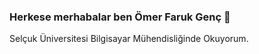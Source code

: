 ### Herkese merhabalar ben Ömer Faruk Genç 👋
Selçuk Üniversitesi Bilgisayar Mühendisliğinde Okuyorum.
<!--
**Omerfarukgenc235/Omerfarukgenc235** is a ✨ _special_ ✨ repository because its `README.md` (this file) appears on your GitHub profile.



![ordek](https://user-images.githubusercontent.com/81268272/190698303-28393cfa-e745-4c30-922a-b47d8e6d4d76.gif)




Here are some ideas to get you started:

- 🔭 I’m currently working on ...
- 🌱 I’m currently learning ...
- 👯 I’m looking to collaborate on ...
- 🤔 I’m looking for help with ...
- 💬 Ask me about ...
- 📫 How to reach me: ...
- 😄 Pronouns: ...
- ⚡ Fun fact: ...
-->
